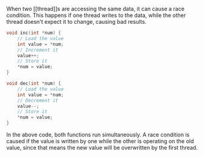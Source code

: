When two [[thread]]s are accessing the same data, it can cause a race condition. This happens if one thread writes to the data, while the other thread doesn't expect it to change, causing bad results.

```c
void inc(int *num) {
    // Load the value
    int value = *num;
    // Increment it
    value++;
    // Store it
    *num = value;
}

void dec(int *num) {
    // Load the value
    int value = *num;
    // Decrement it
    value--;
    // Store it
    *num = value;
}
```

In the above code, both functions run simultaneously. A race condition is caused if the value is written by one while the other is operating on the old value, since that means the new value will be overwritten by the first thread.